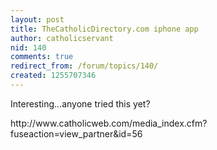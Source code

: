 ```yaml
---
layout: post
title: TheCatholicDirectory.com iphone app
author: catholicservant
nid: 140
comments: true
redirect_from: /forum/topics/140/
created: 1255707346
---
```

<p>Interesting...anyone tried this yet?</p>
<p>http://www.catholicweb.com/media_index.cfm?fuseaction=view_partner&amp;id=56</p>
